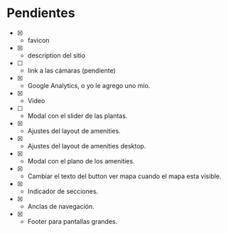 # Pendientes

- [x] - favicon
- [x] - description del sitio
- [ ] - link a las cámaras (pendiente)
- [x] - Google Analytics, o yo le agrego uno mío.
- [x] - Video

- [ ] - Modal con el slider de las plantas.
- [x] - Ajustes del layout de amenities.
- [x] - Ajustes del layout de amenities desktop.
- [x] - Modal con el plano de los amenities.
- [x] - Cambiar el texto del button ver mapa cuando el mapa esta visible.
- [x] - Indicador de secciones.
- [x] - Anclas de navegación.
- [x] - Footer para pantallas grandes.